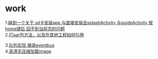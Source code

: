 # work
1.[碰到一个关于 sd卡安装app 与直接安装会splashActivity 与guideActivity 按home键后 回不到当前页的问题](https://github.com/wujun1206/work/blob/master/%E5%B7%A5%E4%BD%9C%E6%80%BB%E7%BB%93/%E7%A2%B0%E5%88%B0%E4%B8%80%E4%B8%AA%E5%85%B3%E4%BA%8E%20sd%E5%8D%A1%E5%AE%89%E8%A3%85app%20%E4%B8%8E%E7%9B%B4%E6%8E%A5%E5%AE%89%E8%A3%85%E4%BC%9AsplashActivity%20%E4%B8%8EguideActivity%20%E6%8C%89home%E9%94%AE%E5%90%8E%20%E5%9B%9E%E4%B8%8D%E5%88%B0%E5%BD%93%E5%89%8D%E9%A1%B5%E7%9A%84%E9%97%AE%E9%A2%98)</br>
2.[打aar包方法，以及在其他工程如何引用](https://github.com/wujun1206/work/blob/master/%E5%B7%A5%E4%BD%9C%E6%80%BB%E7%BB%93/%E4%B8%8A%E4%BC%A0%E5%88%B0maven%E4%BB%93%E5%BA%93%E9%85%8D%E7%BD%AE)</br>


3.[队列实现 摘录eventbus](https://github.com/wujun1206/work/tree/master/%E5%B7%A5%E4%BD%9C%E6%80%BB%E7%BB%93/%E6%91%98%E5%BD%95%E8%87%AAenventbus%E4%B8%AD%20%E9%98%9F%E5%88%97%E5%AE%9E%E7%8E%B0)</br>
4.[高清无压缩加载image](https://github.com/wujun1206/work/tree/master/%E5%B7%A5%E4%BD%9C%E6%80%BB%E7%BB%93/%E9%AB%98%E6%B8%85%E6%97%A0%E5%8E%8B%E7%BC%A9%E5%8A%A0%E8%BD%BDimage)</br>
